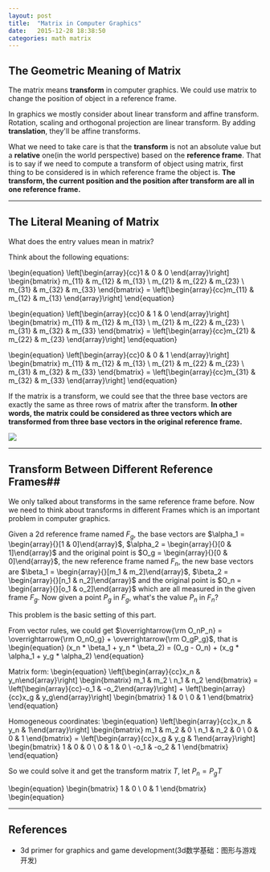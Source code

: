 ```yaml
---
layout: post
title:  "Matrix in Computer Graphics"
date:   2015-12-28 18:38:50
categories: math matrix
---
```


## The Geometric Meaning of Matrix ##

The matrix means **transform** in computer graphics. We could use matrix to change the position of object in a reference frame. 

In graphics we mostly consider about linear transform and affine transform. Rotation, scaling and orthogonal projection are linear transform. By adding **translation**, they'll be affine transforms.

What we need to take care is that the **transform** is not an absolute value but a **relative** one(in the world perspective) based on the **reference frame**. That is to say if we need to compute a transform of object using matrix, first thing to be considered is in which reference frame the object is. **The transform, the current position and the position after transform are all in one reference frame.**


----------


## The Literal Meaning of Matrix ##

What does the entry values mean in matrix?

Think about the following equations:

\begin{equation}
 \left[\begin{array}{cc}1 & 0 & 0 \end{array}\right]
\begin{bmatrix}
m_{11} & m_{12} & m_{13} \\
m_{21} & m_{22} & m_{23} \\
m_{31} & m_{32} & m_{33}
\end{bmatrix} = 
\left[\begin{array}{cc}m_{11} & m_{12} & m_{13} \end{array}\right]
\end{equation}

\begin{equation}
 \left[\begin{array}{cc}0 & 1 & 0 \end{array}\right]
\begin{bmatrix}
m_{11} & m_{12} & m_{13} \\
m_{21} & m_{22} & m_{23} \\
m_{31} & m_{32} & m_{33}
\end{bmatrix} = 
\left[\begin{array}{cc}m_{21} & m_{22} & m_{23} \end{array}\right]
\end{equation}

\begin{equation}
 \left[\begin{array}{cc}0 & 0 & 1 \end{array}\right]
\begin{bmatrix}
m_{11} & m_{12} & m_{13} \\
m_{21} & m_{22} & m_{23} \\
m_{31} & m_{32} & m_{33}
\end{bmatrix} = 
\left[\begin{array}{cc}m_{31} & m_{32} & m_{33} \end{array}\right]
\end{equation}

If the matrix is a transform, we could see that the three base vectors are exactly the same as three rows of matrix after the transform. **In other words,  the matrix could be considered as three vectors which are transformed from three base vectors in the original reference frame.**

![](https://github.com/fanxiaochen/fanxiaochen.github.io/tree/master/css/pics/matrix-literal-meaning.jpg)


----------


## Transform Between Different Reference Frames##

We only talked about transforms in the same reference frame before. Now we need to think about transforms in different Frames which is an important problem in computer graphics.

Given a 2d reference frame named $F_g$,  the base vectors are $\alpha_1 = \begin{array}{}[1 & 0]\end{array}$, $\alpha_2 = \begin{array}{}[0 & 1]\end{array}$ and the original point is $O_g = \begin{array}{}[0 & 0]\end{array}$, the new reference frame named $F_n$, the new base vectors are $\beta_1 = \begin{array}{}[m_1 & m_2]\end{array}$, $\beta_2 = \begin{array}{}[n_1 & n_2]\end{array}$ and the original point is $O_n = \begin{array}{}[o_1 & o_2]\end{array}$ which are all measured in the given frame $F_g$. Now given a point $P_g$ in $F_g$, what's the value $P_n$ in $F_n$?

This problem is the basic setting of this part.

From vector rules, we could get $\overrightarrow{\rm O_nP_n} = \overrightarrow{\rm O_nO_g} + \overrightarrow{\rm O_gP_g}$, that is 
\begin{equation}
(x_n * \beta_1 + y_n * \beta_2) = (O_g - O_n) + (x_g * \alpha_1 + y_g * \alpha_2)
\end{equation}

Matrix form:
\begin{equation}
\left[\begin{array}{cc}x_n & y_n\end{array}\right]
\begin{bmatrix}
m_1 & m_2 \\
n_1 & n_2
\end{bmatrix} = 
\left[\begin{array}{cc}-o_1 & -o_2\end{array}\right] + 
\left[\begin{array}{cc}x_g & y_g\end{array}\right]
\begin{bmatrix}
1 & 0 \\
0 & 1
\end{bmatrix}
\end{equation}

Homogeneous coordinates:
\begin{equation}
\left[\begin{array}{cc}x_n & y_n & 1\end{array}\right]
\begin{bmatrix}
m_1 & m_2 & 0 \\
n_1 & n_2 & 0 \\
0 & 0 & 1
\end{bmatrix} = 
\left[\begin{array}{cc}x_g & y_g & 1\end{array}\right]
\begin{bmatrix}
1 & 0 & 0 \\ 
0 & 1 & 0 \\
-o_1 & -o_2 & 1
\end{bmatrix}
\end{equation}

So we could solve it and get the transform matrix $T$, let $P_n = P_g T$

\begin{equation}
\begin{bmatrix}
1 & 0 \\
0 & 1
\end{bmatrix}
\begin{equation}


----------


## References ##
- 3d primer for graphics and game development(3d数学基础：图形与游戏开发)



